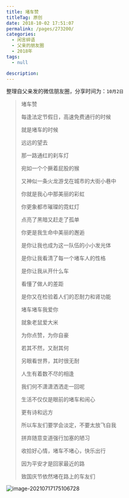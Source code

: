 ```yaml
---
title: 堵车赞
titleTag: 原创
date: 2018-10-02 17:51:07
permalink: /pages/273200/
categories: 
  - 闲言碎语
  - 父亲的朋友圈
  - 2018年
tags: 
  - null

description: 
---
```

整理自父亲发的微信朋友圈，分享时间为：`10月2日`

> 堵车赞
>
> 
>
> 每逢法定节假日，高速免费通行的时候
>
> 就是堵车的时候
>
> 远远的望去
>
> 那一路通红的刹车灯
>
> 宛如一个个撅着屁股的猴
>
> 又神似一条火龙游戈在城市的大街小巷中
>
> 你就是我心中那美丽的彩虹
>
> 你更象都市璀璨的霓虹灯
>
> 点亮了黑暗又赶走了孤单
>
> 你更是我生命中美丽的邂逅
>
> 是你让我也成为这一队伍的小小发光体
>
> 是你让我看清了每一个堵车人的性格
>
> 是你让我从开什么车
>
> 看懂了做人的差距
>
> 是你又在检验着人们的忍耐力和肾功能
>
> 堵车堵车我爱你
>
> 就象老鼠爱大米
>
> 为你点赞，为你自豪
>
> 若其不然，又耐其何
>
> 另眼看世界，其时很无耐
>
> 人生有着数不尽的相逢
>
> 我们何不潇潇洒洒走一回呢
>
> 
>
> 
>
> 生活不仅仅是眼前的堵车和闹心
>
> 更有诗和远方
>
> 所以车友们要学会淡定，不要太放飞自我
>
> 拼弃随意变道强行加塞的陋习
>
> 收拾好心情，堵车不堵心，快乐出行
>
> 因为平安才是回家最近的路
>
> 
>
> 致国庆节依然堵在路上的车友们

![image-20210717175106728](http://t.eryajf.net/imgs/2021/09/903dd32255b0a705.jpg)